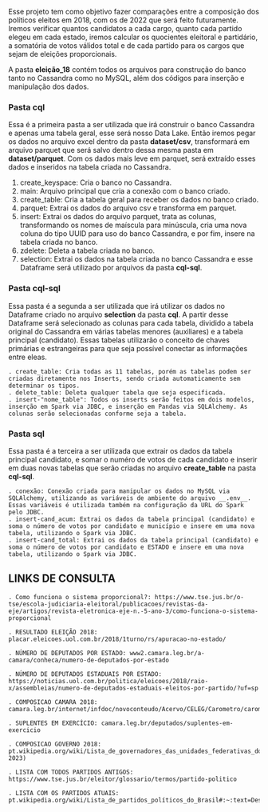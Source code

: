 Esse projeto tem como objetivo fazer comparações entre a composição dos políticos eleitos em 2018, com os de 2022 que será feito futuramente.
Iremos verificar quantos candidatos a cada cargo, quanto cada partido elegeu em cada estado, iremos calcular os quocientes eleitoral e partidário, a somatória de votos válidos total e de cada partido para os cargos que sejam de eleições proporcionais.


A pasta __eleição_18__ contém todos os arquivos para construção do banco tanto no Cassandra como no MySQL, além dos códigos para inserção e manipulação dos dados.

### Pasta __cql__
Essa é a primeira pasta a ser utilizada que irá construir o banco Cassandra e apenas uma tabela geral, esse será nosso Data Lake. Então iremos pegar os dados no arquivo excel dentro da pasta __dataset/csv__, transformará em arquivo parquet que será salvo dentro dessa mesma pasta em __dataset/parquet__. Com os dados mais leve em parquet, será extraído esses dados e inseridos na tabela criada no Cassandra.
 
1) create_keyspace: Cria o banco no Cassandra.
2) main: Arquivo principal que cria a conexão com o banco criado.
3) create_table: Cria a tabela geral para receber os dados no banco criado.
4) parquet: Extrai os dados do arquivo csv e transforma em parquet.
5) insert: Extrai os dados do arquivo parquet, trata as colunas, transformando os nomes de maíscula para minúscula, cria uma nova coluna do tipo UUID para uso do banco Cassandra, e por fim, insere na tabela criada no banco.
6) zdelete: Deleta a tabela criada no banco.
7) selection: Extrai os dados na tabela criada no banco Cassandra e esse Dataframe será utilizado por arquivos da pasta __cql-sql__.

### Pasta __cql-sql__
Essa pasta é a segunda a ser utilizada que irá utilizar os dados no Dataframe criado no arquivo __selection__ da pasta __cql__. A partir desse Dataframe será selecionado as colunas para cada tabela, dividido a tabela original do Cassandra em várias tabelas menores (auxiliares) e a tabela principal (candidato). Essas tabelas utilizarão o conceito de chaves primárias e estrangeiras para que seja possível conectar as informações entre eleas.

    . create_table: Cria todas as 11 tabelas, porém as tabelas podem ser criadas diretamente nos Inserts, sendo criada automaticamente sem determinar os tipos.
    . delete_table: Deleta qualquer tabela que seja especificada.
    . insert-"nome_table": Todos os inserts serão feitos em dois modelos, inserção em Spark via JDBC, e inserção em Pandas via SQLAlchemy. As colunas serão selecionadas conforme seja a tabela.


### Pasta __sql__
Essa pasta é a terceira a ser utilizada que extrair os dados da tabela principal candidato, e somar o numéro de votos de cada candidato e inserir em duas novas tabelas que serão criadas no arquivo __create_table__ na pasta __cql-sql__.

    . conexão: Conexão criada para manipular os dados no MySQL via SQLAlchemy, utilizando as variáveis de ambiente do arquivo __.env__. Essas variáveis é utilizada também na configuração da URL do Spark pelo JDBC.
    . insert-cand_acum: Extrai os dados da tabela principal (candidato) e soma o número de votos por candidato e município e insere em uma nova tabela, utilizando o Spark via JDBC.
    . insert-cand_total: Extrai os dados da tabela principal (candidato) e soma o número de votos por candidato e ESTADO e insere em uma nova tabela, utilizando o Spark via JDBC.





## LINKS DE CONSULTA

    . Como funciona o sistema proporcional?: https://www.tse.jus.br/o-tse/escola-judiciaria-eleitoral/publicacoes/revistas-da-eje/artigos/revista-eletronica-eje-n.-5-ano-3/como-funciona-o-sistema-proporcional

    . RESULTADO ELEIÇÃO 2018: placar.eleicoes.uol.com.br/2018/1turno/rs/apuracao-no-estado/

    . NÚMERO DE DEPUTADOS POR ESTADO: www2.camara.leg.br/a-camara/conheca/numero-de-deputados-por-estado

    . NÚMERO DE DEPUTADOS ESTADUAIS POR ESTADO: https://noticias.uol.com.br/politica/eleicoes/2018/raio-x/assembleias/numero-de-deputados-estaduais-eleitos-por-partido/?uf=sp

    . COMPOSICAO CAMARA 2018: camara.leg.br/internet/infdoc/novoconteudo/Acervo/CELEG/Carometro/carometro_legislatura56.pdf

    . SUPLENTES EM EXERCÍCIO: camara.leg.br/deputados/suplentes-em-exercicio

    . COMPOSICAO GOVERNO 2018: pt.wikipedia.org/wiki/Lista_de_governadores_das_unidades_federativas_do_Brasil_(2019–2023)

    . LISTA COM TODOS PARTIDOS ANTIGOS: https://www.tse.jus.br/eleitor/glossario/termos/partido-politico

    . LISTA COM OS PARTIDOS ATUAIS: pt.wikipedia.org/wiki/Lista_de_partidos_políticos_do_Brasil#:~:text=Desde%20fevereiro%20de%202022%2C%20o,Tribunal%20Superior%20Eleitoral%20(TSE).
